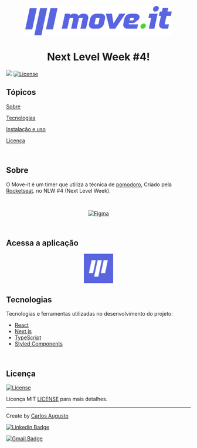 <div align="center">
<img width="400px" src="https://github.com/coaugusto/moveit/blob/main/public/logo-full.svg"/>
</div>

<div align="center">
  <h1> Next Level Week #4! </h1>
</div>


<p>
  <img src="https://img.shields.io/badge/Create%20by-CARLOS%20AUGUSTO-blue?style=flat-square">
  
  <a href="https://opensource.org/licenses/MIT">
    <img alt="License" src="https://img.shields.io/badge/license-MIT-blue?style=flat-square">
  </a>  
</p>



## Tópicos 

[Sobre](#sobre-o-move.it)

[Tecnologias](#tecnologias)

[Instalação e uso](#instalação-e-uso)

[Licença](#licença)

<br>

## Sobre

O Move-it é um timer que utiliza a técnica de [pomodoro](https://pt.wikipedia.org/wiki/T%C3%A9cnica_pomodoro), Criado pela [Rocketseat](https://rocketseat.com.br/). no NLW #4 (Next Level Week).

<br>

<p align="center">
  <a href="https://www.figma.com/file/Pa5QFpFTNXQp5nwBZQn9H5/Move.it-1.0-(Copy)?node-id=160%3A2761">
    <img alt="Figma" src="https://img.shields.io/badge/figma%20-%blue.svg?&style=for-the-badge&logo=figma&logoColor=white"/>
  </a>
</p>

<br>

## Acessa a aplicação

<p align="center">
 <img width="80px" src="https://github.com/coaugusto/moveit/blob/main/public/favicon.png" alt="Página inicial">
</p>

## Tecnologias

Tecnologias e ferramentas utilizadas no desenvolvimento do projeto:

- [React](https://reactjs.org/)
- [Next.js](https://nextjs.org/)
- [TypeScript](https://www.typescriptlang.org/)
- [Styled Components](https://styled-components.com/)
<br>



## Licença
<a href="https://opensource.org/licenses/MIT">
    <img alt="License" src="https://img.shields.io/badge/license-MIT-blue?style=flat-square">
</a>

<br>

Licença MIT [LICENSE](/LICENSE) para mais detalhes.

---

Create by [Carlos Augusto](https://github.com/coaugusto)

[![Linkedin Badge](https://img.shields.io/badge/-Carlos%20Augusto-blue?style=flat-square&logo=Linkedin&logoColor=white&link=https://www.linkedin.com/in/carlos-augusto-ab758121/)](https://www.linkedin.com/in/carlos-augusto-ab758121/) 

[![Gmail Badge](https://img.shields.io/badge/-coaugusto@gmail.com-blue?style=flat-square&logo=Gmail&logoColor=white&link=mailto:coaugusto@gmail.com)](mailto:coaugusto@gmail.com)
